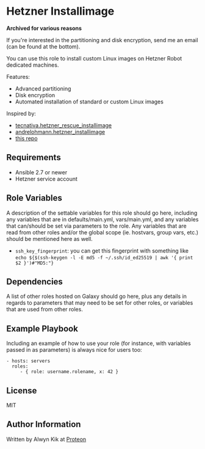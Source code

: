 Hetzner Installimage
=========

**Archived for various reasons**

If you're interested in the partitioning and disk encryption, send me an email (can be found at the bottom).

You can use this role to install custom Linux images on Hetzner Robot dedicated machines.

Features:

* Advanced partitioning
* Disk encryption
* Automated installation of standard or custom Linux images

Inspired by:

- [tecnativa.hetzner_rescue_installimage](https://galaxy.ansible.com/tecnativa/hetzner_rescue_installimage)
- [andrelohmann.hetzner_installimage](https://galaxy.ansible.com/andrelohmann/hetzner_installimage)
- [this repo](https://gitlab.com/utopia-planitia/hetzner)

Requirements
------------

- Ansible 2.7 or newer
- Hetzner service account

Role Variables
--------------

A description of the settable variables for this role should go here, including any variables that are in defaults/main.yml, vars/main.yml, and any variables that can/should be set via parameters to the role. Any variables that are read from other roles and/or the global scope (ie. hostvars, group vars, etc.) should be mentioned here as well.

- `ssh_key_fingerprint`: you can get this fingerprint with something like `echo ${$(ssh-keygen -l -E md5 -f ~/.ssh/id_ed25519 | awk '{ print $2 }')#"MD5:"}`

Dependencies
------------

A list of other roles hosted on Galaxy should go here, plus any details in regards to parameters that may need to be set for other roles, or variables that are used from other roles.

Example Playbook
----------------

Including an example of how to use your role (for instance, with variables passed in as parameters) is always nice for users too:

    - hosts: servers
      roles:
         - { role: username.rolename, x: 42 }

License
-------

MIT

Author Information
------------------

Written by Alwyn Kik at [Proteon](https://proteon.com/)

